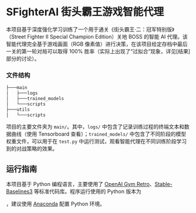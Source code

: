 # SFighterAI 街头霸王游戏智能代理

本项目基于深度强化学习训练了一个用于通关《街头霸王·二：冠军特别版》（Street Fighter II Special Champion Edition）关地 BOSS 的智能 AI 代理。该智能代理完全基于游戏画面（RGB 像素值）进行决策，在该项目给定存档中最后一关的第一轮对局可以取得 100% 胜率（实际上出现了“过拟合”现象，详见[结果]部分的讨论）。

### 文件结构

```bash
├───main
│   ├───logs
│   ├───trained_models
│   └───scripts
├───utils
│   └───scripts
```

项目的主要文件夹为 `main/`。其中，`logs/` 中包含了记录训练过程的终端文本和数据曲线（使用 Tensorboard 查看）；`trained_models/` 中包含了不同阶段的模型权重文件，可以用于在 `test.py` 中运行测试，观看智能代理在不同训练阶段学习到的对战策略的效果。

## 运行指南

本项目基于 Python 编程语言，主要使用了 [OpenAI Gym Retro](https://retro.readthedocs.io/en/latest/getting_started.html)、[Stable-Baselines3](https://stable-baselines3.readthedocs.io/en/master/) 等标准代码库。程序运行使用的 Python 版本为 

，建议使用 [Anaconda](https://www.anaconda.com) 配置 Python 环境。
